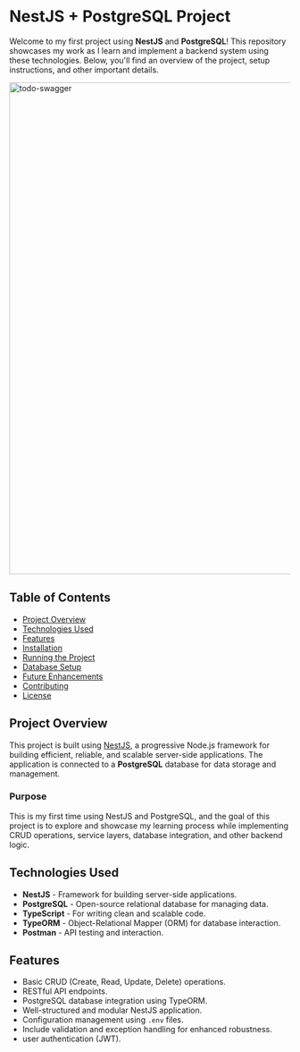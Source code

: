 # NestJS + PostgreSQL Project

Welcome to my first project using **NestJS** and **PostgreSQL**! This repository showcases my work as I learn and implement a backend system using these technologies. Below, you'll find an overview of the project, setup instructions, and other important details.

<img width="880" alt="todo-swagger" src="https://github.com/user-attachments/assets/8227333b-729a-4be8-b888-14fa9f36249d">


## Table of Contents
- [Project Overview](#project-overview)
- [Technologies Used](#technologies-used)
- [Features](#features)
- [Installation](#installation)
- [Running the Project](#running-the-project)
- [Database Setup](#database-setup)
- [Future Enhancements](#future-enhancements)
- [Contributing](#contributing)
- [License](#license)

## Project Overview

This project is built using [NestJS](https://nestjs.com/), a progressive Node.js framework for building efficient, reliable, and scalable server-side applications. The application is connected to a **PostgreSQL** database for data storage and management.

### Purpose

This is my first time using NestJS and PostgreSQL, and the goal of this project is to explore and showcase my learning process while implementing CRUD operations, service layers, database integration, and other backend logic.

## Technologies Used
- **NestJS** - Framework for building server-side applications.
- **PostgreSQL** - Open-source relational database for managing data.
- **TypeScript** - For writing clean and scalable code.
- **TypeORM** - Object-Relational Mapper (ORM) for database interaction.
- **Postman** - API testing and interaction.

## Features
- Basic CRUD (Create, Read, Update, Delete) operations.
- RESTful API endpoints.
- PostgreSQL database integration using TypeORM.
- Well-structured and modular NestJS application.
- Configuration management using `.env` files.
- Include validation and exception handling for enhanced robustness.
- user authentication (JWT).
  
